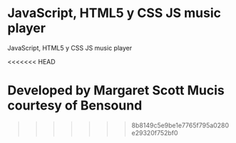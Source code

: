 # JavaScript, HTML5 y CSS JS music player
 JavaScript, HTML5 y CSS JS music player

<<<<<<< HEAD

Developed by Margaret Scott
Mucis courtesy of Bensound
=======
>>>>>>> 8b8149c5e9be1e7765f795a0280e29320f752bf0
